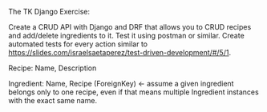 The TK Django Exercise: 

Create a CRUD API with Django and DRF that allows you to CRUD recipes and add/delete ingredients to it.  Test it using postman or similar.
Create automated tests for every action similar to https://slides.com/israelsaetaperez/test-driven-development/#/5/1.

Recipe: Name, Description

Ingredient: Name, Recipe (ForeignKey) ← assume a given ingredient belongs only to one recipe, even if that means multiple Ingredient instances with the exact same name.
